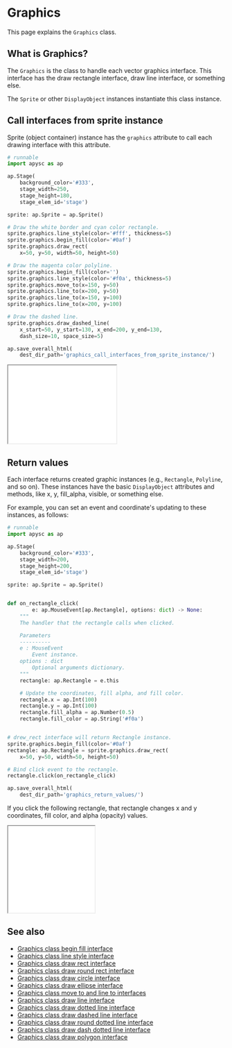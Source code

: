 # Graphics

This page explains the `Graphics` class.

## What is Graphics?

The `Graphics` is the class to handle each vector graphics interface. This interface has the draw rectangle interface, draw line interface, or something else.

The `Sprite` or other `DisplayObject` instances instantiate this class instance.

## Call interfaces from sprite instance

Sprite (object container) instance has the `graphics` attribute to call each drawing interface with this attribute.

```py
# runnable
import apysc as ap

ap.Stage(
    background_color='#333',
    stage_width=250,
    stage_height=180,
    stage_elem_id='stage')

sprite: ap.Sprite = ap.Sprite()

# Draw the white border and cyan color rectangle.
sprite.graphics.line_style(color='#fff', thickness=5)
sprite.graphics.begin_fill(color='#0af')
sprite.graphics.draw_rect(
    x=50, y=50, width=50, height=50)

# Draw the magenta color polyline.
sprite.graphics.begin_fill(color='')
sprite.graphics.line_style(color='#f0a', thickness=5)
sprite.graphics.move_to(x=150, y=50)
sprite.graphics.line_to(x=200, y=50)
sprite.graphics.line_to(x=150, y=100)
sprite.graphics.line_to(x=200, y=100)

# Draw the dashed line.
sprite.graphics.draw_dashed_line(
    x_start=50, y_start=130, x_end=200, y_end=130,
    dash_size=10, space_size=5)

ap.save_overall_html(
    dest_dir_path='graphics_call_interfaces_from_sprite_instance/')
```

<iframe src="static/graphics_call_interfaces_from_sprite_instance/index.html" width="250" height="180"></iframe>

## Return values

Each interface returns created graphic instances (e.g., `Rectangle`\, `Polyline`\, and so on). These instances have the basic `DisplayObject` attributes and methods, like x, y, fill_alpha, visible, or something else.

For example, you can set an event and coordinate's updating to these instances, as follows:

```py
# runnable
import apysc as ap

ap.Stage(
    background_color='#333',
    stage_width=200,
    stage_height=200,
    stage_elem_id='stage')

sprite: ap.Sprite = ap.Sprite()


def on_rectangle_click(
        e: ap.MouseEvent[ap.Rectangle], options: dict) -> None:
    """
    The handler that the rectangle calls when clicked.

    Parameters
    ----------
    e : MouseEvent
        Event instance.
    options : dict
        Optional arguments dictionary.
    """
    rectangle: ap.Rectangle = e.this

    # Update the coordinates, fill alpha, and fill color.
    rectangle.x = ap.Int(100)
    rectangle.y = ap.Int(100)
    rectangle.fill_alpha = ap.Number(0.5)
    rectangle.fill_color = ap.String('#f0a')


# drew_rect interface will return Rectangle instance.
sprite.graphics.begin_fill(color='#0af')
rectangle: ap.Rectangle = sprite.graphics.draw_rect(
    x=50, y=50, width=50, height=50)

# Bind click event to the rectangle.
rectangle.click(on_rectangle_click)

ap.save_overall_html(
    dest_dir_path='graphics_return_values/')
```

If you click the following rectangle, that rectangle changes x and y coordinates, fill color, and alpha (opacity) values.

<iframe src="static/graphics_return_values/index.html" width="200" height="200"></iframe>

## See also

- [Graphics class begin fill interface](graphics_begin_fill.md)
- [Graphics class line style interface](graphics_line_style.md)
- [Graphics class draw rect interface](graphics_draw_rect.md)
- [Graphics class draw round rect interface](graphics_draw_round_rect.md)
- [Graphics class draw circle interface](graphics_draw_circle.md)
- [Graphics class draw ellipse interface](graphics_draw_ellipse.md)
- [Graphics class move to and line to interfaces](graphics_move_to_and_line_to.md)
- [Graphics class draw line interface](graphics_draw_line.md)
- [Graphics class draw dotted line interface](graphics_draw_dotted_line.md)
- [Graphics class draw dashed line interface](graphics_draw_dashed_line.md)
- [Graphics class draw round dotted line interface](graphics_draw_round_dotted_line.md)
- [Graphics class draw dash dotted line interface](graphics_draw_dash_dotted_line.md)
- [Graphics class draw polygon interface](graphics_draw_polygon.md)

